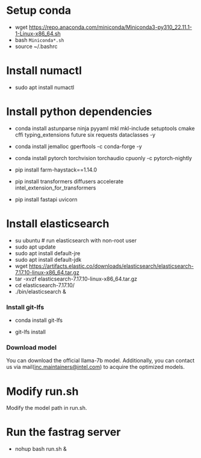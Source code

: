 # Setup conda
- wget  https://repo.anaconda.com/miniconda/Miniconda3-py310_22.11.1-1-Linux-x86_64.sh
- bash `Miniconda*.sh`
- source ~/.bashrc

# Install numactl

- sudo apt install numactl

# Install python dependencies

- conda install astunparse ninja pyyaml mkl mkl-include setuptools cmake cffi typing_extensions future six requests dataclasses -y

- conda install jemalloc gperftools -c conda-forge -y

- conda install pytorch torchvision torchaudio cpuonly -c pytorch-nightly

- pip install farm-haystack==1.14.0

- pip install transformers diffusers accelerate intel_extension_for_transformers

- pip install fastapi uvicorn

# Install elasticsearch
- su ubuntu  # run elasticsearch with non-root user
- sudo apt update
- sudo apt install default-jre
- sudo apt install default-jdk
- wget https://artifacts.elastic.co/downloads/elasticsearch/elasticsearch-7.17.10-linux-x86_64.tar.gz
- tar -xvzf elasticsearch-7.17.10-linux-x86_64.tar.gz
- cd elasticsearch-7.17.10/
- ./bin/elasticsearch &

### Install git-lfs
- conda install git-lfs

- git-lfs install

### Download model
You can download the official llama-7b model. Additionally, you can contact us via mail(inc.maintainers@intel.com) to acquire the optimized models.

# Modify run.sh
Modify the model path in run.sh.

# Run the fastrag server
- nohup bash run.sh &

